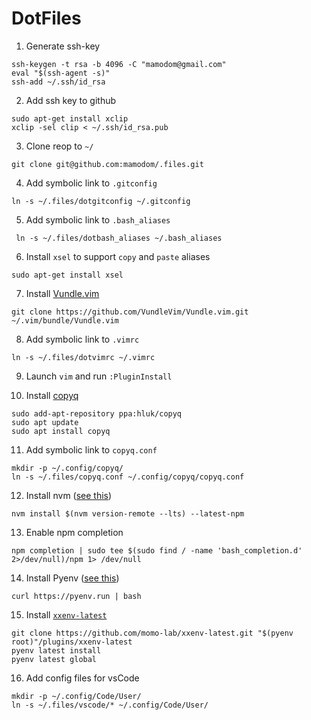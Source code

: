 # DotFiles

1. Generate ssh-key

```
ssh-keygen -t rsa -b 4096 -C "mamodom@gmail.com"
eval "$(ssh-agent -s)"
ssh-add ~/.ssh/id_rsa
```

2. Add ssh key to github

```
sudo apt-get install xclip
xclip -sel clip < ~/.ssh/id_rsa.pub
```

3. Clone reop to `~/`

```
git clone git@github.com:mamodom/.files.git
```

4. Add symbolic link to `.gitconfig`

```
ln -s ~/.files/dotgitconfig ~/.gitconfig
```

5. Add symbolic link to `.bash_aliases`

```
 ln -s ~/.files/dotbash_aliases ~/.bash_aliases
```

6. Install `xsel` to support `copy` and `paste` aliases

```
sudo apt-get install xsel
```

7. Install [Vundle.vim](https://github.com/VundleVim/Vundle.vim)

```
git clone https://github.com/VundleVim/Vundle.vim.git ~/.vim/bundle/Vundle.vim
```

8. Add symbolic link to `.vimrc`

```
ln -s ~/.files/dotvimrc ~/.vimrc
```

9. Launch `vim` and run `:PluginInstall`

10. Install [copyq](https://github.com/hluk/CopyQ)

```
sudo add-apt-repository ppa:hluk/copyq
sudo apt update
sudo apt install copyq
```

11. Add symbolic link to `copyq.conf`

```
mkdir -p ~/.config/copyq/
ln -s ~/.files/copyq.conf ~/.config/copyq/copyq.conf
```

12. Install nvm ([see this](https://github.com/nvm-sh/nvm#install--update-script))

```
nvm install $(nvm version-remote --lts) --latest-npm
```

13. Enable npm completion

```
npm completion | sudo tee $(sudo find / -name 'bash_completion.d' 2>/dev/null)/npm 1> /dev/null
```

14. Install Pyenv ([see this](https://github.com/pyenv/pyenv-installer))

```
curl https://pyenv.run | bash
```

15. Install [`xxenv-latest`](https://github.com/momo-lab/xxenv-latest)

```
git clone https://github.com/momo-lab/xxenv-latest.git "$(pyenv root)"/plugins/xxenv-latest
pyenv latest install
pyenv latest global
```

16. Add config files for vsCode

```
mkdir -p ~/.config/Code/User/
ln -s ~/.files/vscode/* ~/.config/Code/User/
```
